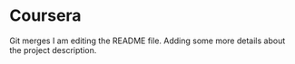 # Coursera
Git merges
I am editing the README file. Adding some more details about the project description.

